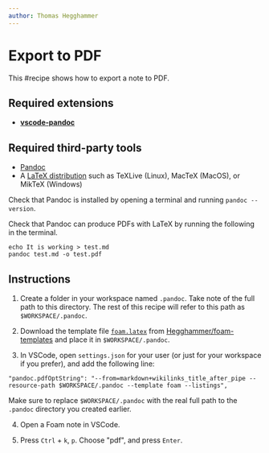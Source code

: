 ```yaml
---
author: Thomas Hegghammer
---
```


# Export to PDF

This #recipe shows how to export a note to PDF.

## Required extensions

- **[vscode-pandoc](https://marketplace.visualstudio.com/items?itemName=chrischinchilla.vscode-pandoc)**

## Required third-party tools

- [Pandoc](https://pandoc.org/installing.html)
- A [LaTeX distribution](https://www.latex-project.org/get/) such as TeXLive (Linux), MacTeX (MacOS), or MikTeX (Windows)

Check that Pandoc is installed by opening a terminal and running `pandoc --version`.

Check that Pandoc can produce PDFs with LaTeX by running the following in the terminal.

```
echo It is working > test.md
pandoc test.md -o test.pdf
```

## Instructions

1. Create a folder in your workspace named `.pandoc`. Take note of the full path to this directory. The rest of this recipe will refer to this path as `$WORKSPACE/.pandoc`.

2. Download the template file [`foam.latex`](https://raw.githubusercontent.com/Hegghammer/foam-templates/main/foam.latex) from [Hegghammer/foam-templates](https://github.com/Hegghammer/foam-templates) and place it in `$WORKSPACE/.pandoc`.

3. In VSCode, open `settings.json` for your user (or just for your workspace if you prefer), and add the following line:

```
"pandoc.pdfOptString": "--from=markdown+wikilinks_title_after_pipe --resource-path $WORKSPACE/.pandoc --template foam --listings",
```

Make sure to replace `$WORKSPACE/.pandoc` with the real full path to the `.pandoc` directory you created earlier.

4. Open a Foam note in VSCode.

5. Press `Ctrl` + `k`, `p`. Choose "pdf", and press `Enter`.
